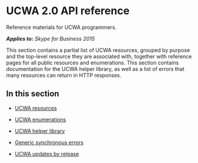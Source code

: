 
# UCWA 2.0 API reference
Reference materials for UCWA programmers.


 _**Applies to:** Skype for Business 2015_

This section contains a partial list of UCWA resources, grouped by purpose and the top-level resource they are associated with, together with reference pages for all public resources and enumerations. This section contains documentation for the UCWA helper library, as well as a list of errors that many resources can return in HTTP responses.


## In this section


- [UCWA resources](UCWAResources.md)
 
- [UCWA enumerations](UCWAenumerations.md)
 
- [UCWA helper library](UCWAHelperLibrary.md)
 
- [Generic synchronous errors](GenericSynchronousErrors.md)
 
- [UCWA updates by release](http://msdn.microsoft.com/library/43f73a78-32d4-49ba-8669-054eeed4a054.aspx)
 
